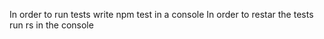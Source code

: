 In order to run tests write npm test in a console
In order to restar the tests run rs in the console